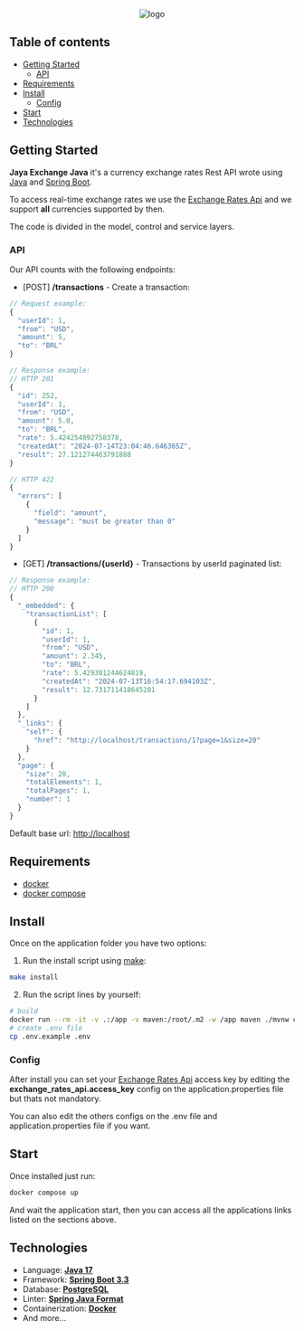 <p align="center">
    <picture>
      <source media="(prefers-color-scheme: dark)" srcset="https://jaya.tech/images/logo-white.png" />
      <source media="(prefers-color-scheme: light)" srcset="https://jaya.tech/images/logo-black.png" />
      <img alt="logo" src="https://jaya.tech/images/logo-black.png" />
    </picture>
</p>

## Table of contents
* [Getting Started](#getting-started)
  * [API](#api)
* [Requirements](#requirements)
* [Install](#install)
  * [Config](#config)
* [Start](#start)
* [Technologies](#technologies)
  
## Getting Started
**Jaya Exchange Java** it's a currency exchange rates Rest API wrote using [Java](https://www.java.com) and [Spring Boot](https://spring.io/projects/spring-boot).

To access real-time exchange rates we use the [Exchange Rates Api](https://exchangeratesapi.io/) and we support **all** currencies supported by then.

The code is divided in the model, control and service layers.

### API
Our API counts with the following endpoints:

- \[POST\] **/transactions** - Create a transaction:
```js
// Request example:
{
  "userId": 1,
  "from": "USD",
  "amount": 5,
  "to": "BRL"
}

// Response example:
// HTTP 201
{
  "id": 252,
  "userId": 1,
  "from": "USD",
  "amount": 5.0,
  "to": "BRL",
  "rate": 5.424254892758378,
  "createdAt": "2024-07-14T23:04:46.646365Z",
  "result": 27.121274463791888
}

// HTTP 422
{
  "errors": [
    {
      "field": "amount",
      "message": "must be greater than 0"
    }
  ]
}
```

- \[​GET\] **/transactions/{userId}** - Transactions by userId paginated list:
```js
// Response example:
// HTTP 200
{
  "_embedded": {
    "transactionList": [
      {
        "id": 1,
        "userId": 1,
        "from": "USD",
        "amount": 2.345,
        "to": "BRL",
        "rate": 5.429301244624819,
        "createdAt": "2024-07-13T16:54:17.694103Z",
        "result": 12.731711418645201
      }
    ]
  },
  "_links": {
    "self": {
      "href": "http://localhost/transactions/1?page=1&size=20"
    }
  },
  "page": {
    "size": 20,
    "totalElements": 1,
    "totalPages": 1,
    "number": 1
  }
}
```

Default base url: [http://localhost](http://localhost)

## Requirements
- [docker](https://docs.docker.com/engine/install)
- [docker compose](https://docs.docker.com/compose/install)

## Install
Once on the application folder you have two options:
1. Run the install script using [make](https://www.gnu.org/software/make/): 
```sh
make install
```
2. Run the script lines by yourself:
```sh
# build
docker run --rm -it -v .:/app -v maven:/root/.m2 -w /app maven ./mvnw clean install
# create .env file
cp .env.example .env
```

### Config
After install you can set your [Exchange Rates Api](https://exchangeratesapi.io) access key by editing the **exchange_rates_api.access_key** config on the application.properties file but thats not mandatory.

You can also edit the others configs on the .env file and application.properties file if you want.

## Start
Once installed just run:
```sh
docker compose up
```
And wait the application start, then you can access all the applications links listed on the sections above.

## Technologies
- Language: **[Java 17](https://www.java.com)**
- Framework: **[Spring Boot 3.3](https://spring.io/projects/spring-boot)**
- Database: **[PostgreSQL](https://www.postgresql.org)**
- Linter: **[Spring Java Format](https://github.com/spring-io/spring-javaformat)**
- Containerization: **[Docker](https://www.docker.com)**
- And more...
